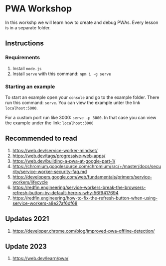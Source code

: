 # PWA Workshop

In this workshp we will learn how to create and debug PWAs.
Every lesson is in a separate folder. 

## Instructions

### Requirements

1. Install `node.js`
2. Install `serve` with this command: `npm i -g serve`


### Starting an example

To start an example open your `console` and go to the example folder. There run this command: `serve`. You can view the example unter the link `localhost:5000`.

For a custom port run like 3000: `serve -p 3000`. In that case you can view the example under the link: `localhost:3000`


## Recommended to read

1. https://web.dev/service-worker-mindset/
2. https://web.dev/tags/progressive-web-apps/
3. https://web.dev/building-a-pwa-at-google-part-1/
4. https://chromium.googlesource.com/chromium/src/+/master/docs/security/service-worker-security-faq.md
5. https://developers.google.com/web/fundamentals/primers/service-workers/lifecycle
6. https://redfin.engineering/service-workers-break-the-browsers-refresh-button-by-default-here-s-why-56f9417694
7. https://redfin.engineering/how-to-fix-the-refresh-button-when-using-service-workers-a8e27af6df68



## Updates 2021

1. https://developer.chrome.com/blog/improved-pwa-offline-detection/

## Update 2023
1. https://web.dev/learn/pwa/
